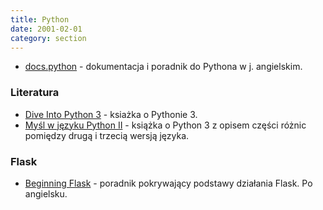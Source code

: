 ```yaml
---
title: Python
date: 2001-02-01
category: section
---
```


*   [docs.python](https://docs.python.org/3/) - dokumentacja i poradnik do Pythona w j. angielskim.

### Literatura

*   [Dive Into Python 3](http://www.diveintopython3.net/) - ksiażka o Pythonie 3.
*   [Myśl w języku Python II](http://helion.pl/ksiazki/mysl-w-jezyku-python-nauka-programowania-wydanie-ii-allen-b-downey,myjep2.htm) - książka o Python 3 z opisem części różnic pomiędzy drugą i trzecią wersją języka.

### Flask

*   [Beginning Flask](https://www.hipstercode.com/tutorial/9/) - poradnik pokrywający podstawy działania Flask. Po angielsku.
